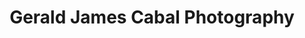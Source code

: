 ---
title: "Gerald James Cabal Photography"
url: /tagbilaran/gerald-james-cabal-photography/
shop: photo
---